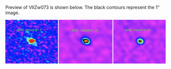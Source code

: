 
Preview of VIIZw073 is shown below. The black contours represent the 1" image. 

![VIIZw073](VIIZw073.png "VIIZw073")

